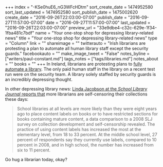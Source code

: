 +++
index = "-KSe0huE6_nG3WFcHDtm"
sort_create_date = 1474952580
sort_last_updated = 1474952580
sort_publish_date = 1475002620
create_date = "2016-09-26T22:03:00-07:00"
publish_date = "2016-09-27T11:57:00-07:00"
date = "2016-09-27T11:57:00-07:00"
last_updated = "2016-09-26T22:03:00-07:00"
preview_url = "33e9dbe4-c32c-629e-1f34-1fba481c7bdf"
name = "Your one-stop shop for depressing library-related news"
title = "Your one-stop shop for depressing library-related news"
type = "Column"
link = ""
shareimage = ""
twitterauto = "Irish librarians are protesting a plan to automate all human library staff except the security guards."
facebookauto = ""
make_image_tweet = "False"
notes_byline = ["writers/paul-constant.md"]
tags_notes = ["tags/libraries.md"]
notes_about = ""
books = ""
+++
In Ireland, librarians are protesting plans to [fully automate a library](http://www.irishtimes.com/news/social-affairs/librarians-protest-against-plans-to-automate-library-in-dun-laoghaire-1.2805067). The only paid human staff in the library on a recent test run were on the security team. A library solely staffed by security guards is an incredibly depressing thought.

In other depressing library news: [Linda Jacobson at the *School Library Journal* reports that](http://www.slj.com/2016/09/censorship/unnatural-selection-more-librarians-self-censoring/) more librarians are self-censoring their collections these days:

<blockquote>School libraries at all levels are more likely than they were eight years ago to place content labels on books or to have restricted sections for books containing mature content, a data comparison to a 2008 SLJ survey on collection development and self-censorship revealed. The practice of using content labels has increased the most at the elementary level, from 18 to 33 percent. At the middle school level, 27 percent of respondents say they currently use labels, compared to 10 percent in 2008, and in high school, the number has increased from six to 11 percent.</blockquote>

Go hug a librarian today, okay?